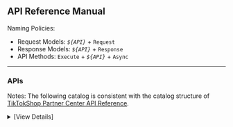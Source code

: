 ﻿## API Reference Manual

Naming Policies:

-   Request Models: _`${API}`_ + `Request`
-   Response Models: _`${API}`_ + `Response`
-   API Methods: `Execute` + _`${API}`_ + `Async`

---

### APIs

Notes: The following catalog is consistent with the catalog structure of [TikTokShop Partner Center API Reference](https://partner.tiktokshop.com/docv2/page/6632a7434585a502e1cb5591).

<details>

<summary>[View Details]</summary>

-   Authentication
    -   Get Access Token: `AuthGetToken`
    -   Refresh Access Token: `AuthRefreshToken`
-   Authorization
    -   Get Authorized Category Assets: `AuthorizationGetCategoryAssets`
    -   Get Authorized Shops: `AuthorizationGetShops`
-   Event
    -   Get Shop Webhooks: `EventGetWebhooks`
    -   Update Shop Webhook: `EventUpdateWebhook`
    -   Delete Shop Webhook: `EventDeleteWebhook`
-   Seller
    -   Get Seller Permissions: `SellerGetPermissions`
    -   Get Active Shops: `SellerGetShops`
-   Products
    -   Check Listing Prerequisites: `ProductGetPrerequisites`
    -   Get Categories: `ProductGetCategories`
    -   Recommend Categories: `ProductRecommendCategories`
    -   Get Category Rules: `ProductGetCategoryRules`
    -   Get Attributes: `ProductGetCategoryAttributes`
    -   Get Brands: `ProductGetBrands`
    -   Create Custom Brands: `ProductCreateBrand`
    -   Check Product Listing: `ProductCreateProductListingCheck`
    -   Upload Product Image: `ProductUploadImage`
    -   Upload Product File: `ProductUploadFile`
    -   Search Size Charts: `ProductSearchSizeCharts`
    -   Create Product: `ProductCreateProduct`
    -   Partial Edit Product: `ProductUpdateProductPartially`
    -   Edit Product: `ProductUpdateProduct`
    -   Activate Products: `ProductActivateProducts`
    -   Deactivate Products: `ProductDeactivateProducts`
    -   Delete Products: `ProductDeleteProducts`
    -   Recover Products: `ProductRecoverProducts`
    -   Get Product: `ProductGetProductDetail`
    -   Search Products: `ProductSearchProducts`
    -   Update Price: `ProductUpdateProductPrice`
    -   Update Inventory: `ProductUpdateProductInventory`
    -   Inventory Search: `ProductGetInventories`
    -   Product Information Issue Diagnosis: `ProductGetProductDiagnoses`
    -   Get Products SEO Words: `ProductGetProductSEOWords`
    -   Get Recommended Product Title And Description: `ProductGetProductSuggestions`
    -   Optimized Images: `ProductOptimizeImages`
    -   Get Global Categories: `ProductGetGlobalCategories`
    -   Recommend Global Categories: `ProductRecommendGlobalCategories`
    -   Get Global Category Rules: `ProductGetGlobalCategoryRules`
    -   Get Global Attributes: `ProductGetGlobalCategoryAttributes`
    -   Create Global Product: `ProductCreateGlobalProduct`
    -   Publish Global Product: `ProductPublishGlobalProduct`
    -   Edit Global Product: `ProductUpdateGlobalProduct`
    -   Delete Global Products: `ProductDeleteGlobalProducts`
    -   Get Global Product: `ProductGetGlobalProductDetail`
    -   Search Global Products: `ProductSearchGlobalProducts`
    -   Update Global Inventory: `ProductUpdateGlobalProductInventory`
    -   Create Manufacturer: `ProductCreateComplianceManufacturer`
    -   Partial Edit Manufacturer: `ProductUpdateComplianceManufacturerPartially`
    -   Search Manufacturers: `ProductSearchComplianceManufacturers`
    -   Create Responsible Person: `ProductCreateComplianceResponsiblePerson`
    -   Partial Edit Responsible Person: `ProductUpdateComplianceResponsiblePersonPartially`
    -   Search Responsible Persons: `ProductSearchComplianceResponsiblePersons`
    -   Create Category Upgrade Task: `ProductCreateProductCategoryUpgradeTask`
    -   Listing Schemas: `ProductGetListingSchemas`
-   Promotion
    -   Create Activity: `PromotionCreateActivity`
    -   Update Activity: `PromotionUpdateActivity`
    -   Deactivate Activity: `PromotionDeactivateActivity`
    -   Get Activity: `PromotionGetActivityDetail`
    -   Search Activities: `PromotionSearchActivities`
    -   Update Activity Product: `PromotionUpdateActivityProducts`
    -   Remove Activity Product: `PromotionDeleteActivityProducts`
    -   Get Coupon: `PromotionGetCouponDetail`
    -   Search Coupons: `PromotionSearchCoupons`
-   Orders
    -   Get Order List: `OrderSearchOrders`
    -   Get Order Detail: `OrderBatchGetOrderDetail`
    -   Get Price Detail: `OrderGetOrderPriceDetail`
    -   Add External Order References: `OrderCreateExternalOrder`
    -   Get External Order References: `OrderGetExternalOrders`
    -   Search Order By External Order Reference: `OrderSearchExternalOrders`
-   Fulfillment
    -   Get Order Split Attributes: `FulfillmentGetOrderSplitAttributes`
    -   Split Orders: `FulfillmentSplitOrder`
    -   Get Eligible Shipping Service: `FulfillmentSearchOrderShippingServices`
    -   Create First Mile Bundle: `FulfillmentCreateBundle`
    -   Create Packages: `FulfillmentCreatePackage`
    -   Search Package: `FulfillmentSearchPackages`
    -   Search Combinable Packages: `FulfillmentSearchCombinablePackages`
    -   Combine Package: `FulfillmentCombinePackage`
    -   Uncombine Packages: `FulfillmentUncombinePackage`
    -   Get Package Handover Time Slots: `FulfillmentGetPackageHandoverTimeSlots`
    -   Ship Package: `FulfillmentShipPackage`
    -   Batch Ship Packages: `FulfillmentBatchShipPackages`
    -   Mark Package As Shipped: `FulfillmentUpdateOrderPackages`
    -   Get Package Shipping Document: `FulfillmentGetPackageShippingDocuments`
    -   Get Package Detail: `FulfillmentGetPackageDetail`
    -   Get Tracking: `FulfillmentGetOrderTracking`
    -   Update Shipping Info: `FulfillmentUpdateOrderShippingInfo`
    -   Update Package Shipping Info: `FulfillmentUpdatePackageShippingInfo`
    -   Fulfillment Upload Delivery File: `FulfillmentUploadFile`
    -   Fulfillment Upload Delivery Image: `FulfillmentUploadImage`
    -   Update Package Delivery Status: `FulfillmentBatchUpdatePackagesDeliveryStatus`
-   Fulfillment By TikTok (FBT)
    -   Get FBT Merchant Onboarded Regions: `FBTGetMerchantOnboardedRegions`
    -   Get FBT Warehouse List: `FBTGetWarehouses`
    -   Get Inbound Order: `FBTGetInboundOrders`
    -   Search FBT Inventory: `FBTGetInventories`
    -   Search FBT Inventory Record: `FBTGetInventoryRecords`
    -   Search Goods Info: `FBTGetGoods`
-   Logistics
    -   Get Warehouse List: `LogisticsGetWarehouses`
    -   Get Global Seller Warehouse: `LogisticsGetGlobalWarehouses`
    -   Get Warehouse Delivery Options: `LogisticsGetWarehouseDeliveryOptions`
    -   Get Shipping Providers: `LogisticsGetDeliveryOptionShippingProviders`
-   Return and Refund
    -   Get Aftersale Eligibility: `ReturnRefundGetOrderAftersaleEligibility`
    -   Get Reject Reasons: `ReturnRefundGetRejectReasons`
    -   Create Return: `ReturnRefundCreateReturn`
    -   Approve Return: `ReturnRefundApproveReturn`
    -   Reject Return: `ReturnRefundRejectReturn`
    -   Search Returns: `ReturnRefundSearchReturns`
    -   Get Return Records: `ReturnRefundGetReturnRecords`
    -   Cancel Order: `ReturnRefundCreateCancellation`
    -   Approve Cancellation: `ReturnRefundApproveCancellation`
    -   Reject Cancellation: `ReturnRefundRejectCancellation`
    -   Search Cancellations: `ReturnRefundSearchCancellations`
    -   Calculate Refund: `ReturnRefundCalculateRefund`
-   Finance
    -   Get Statements: `FinanceGetStatements`
    -   Get Statement Transactions: `FinanceGetStatementTransactions`
    -   Get Order Statement Transactions: `FinanceGetOrderStatementTransactions`
    -   Get Payments: `FinanceGetPayments`
    -   Get Withdrawals: `FinanceGetWithdrawals`
-   Customer Service
    -   Create Conversation: `CustomerServiceCreateConversation`
    -   Get Conversations: `CustomerServiceGetConversations`
    -   Get Conversation Messages: `CustomerServiceGetConversationMessages`
    -   Upload Buyer Messages Image: `CustomerServiceUploadImage`
    -   Send Message: `CustomerServiceCreateConversationMessage`
    -   Read Message: `CustomerServiceReadConversationMessage`
    -   Get Agent Settings: `CustomerServiceGetAgentSettings`
    -   Update Agent Settings: `CustomerServiceUpdateAgentSettings`
    -   Get Customer Service Performance: `CustomerServiceGetPerformance`
-   Supply Chain
    -   Confirm Package Shipment: `SupplyChainSyncPackages`

</details>

